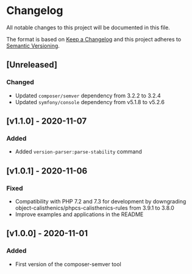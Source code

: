 # Changelog
All notable changes to this project will be documented in this file.

The format is based on [Keep a Changelog](http://keepachangelog.com/en/1.0.0/)
and this project adheres to [Semantic Versioning](http://semver.org/spec/v2.0.0.html).

## [Unreleased]

### Changed

- Updated `composer/semver` dependency from 3.2.2 to 3.2.4
- Updated `symfony/console` dependency from v5.1.8 to v5.2.6

## [v1.1.0] - 2020-11-07

### Added

- Added `version-parser:parse-stability` command

## [v1.0.1] - 2020-11-06

### Fixed

- Compatibility with PHP 7.2 and 7.3 for development by downgrading object-calisthenics/phpcs-calisthenics-rules from 3.9.1 to 3.8.0
- Improve examples and applications in the README

## [v1.0.0] - 2020-11-01

### Added

- First version of the composer-semver tool
